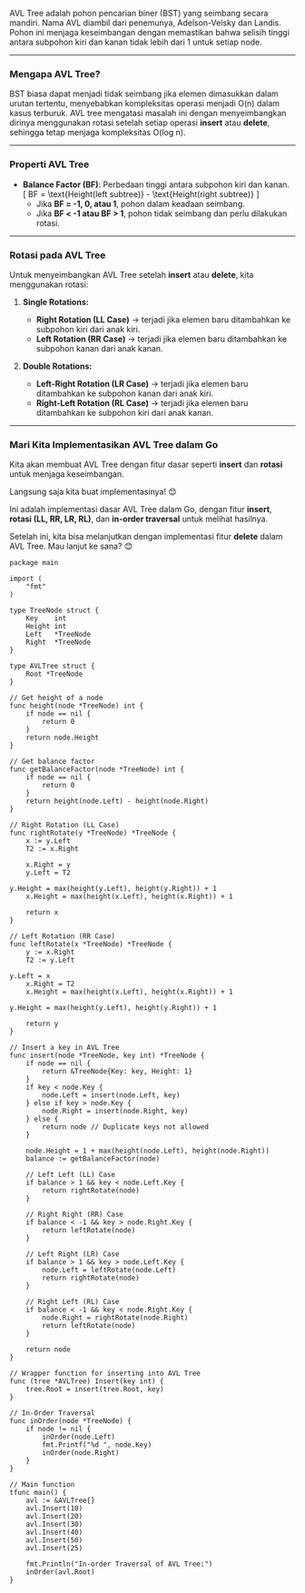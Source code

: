 AVL Tree adalah pohon pencarian biner (BST) yang seimbang secara mandiri. Nama AVL diambil dari penemunya, Adelson-Velsky dan Landis. Pohon ini menjaga keseimbangan dengan memastikan bahwa selisih tinggi antara subpohon kiri dan kanan tidak lebih dari 1 untuk setiap node.

---

### **Mengapa AVL Tree?**
BST biasa dapat menjadi tidak seimbang jika elemen dimasukkan dalam urutan tertentu, menyebabkan kompleksitas operasi menjadi O(n) dalam kasus terburuk. AVL tree mengatasi masalah ini dengan menyeimbangkan dirinya menggunakan rotasi setelah setiap operasi **insert** atau **delete**, sehingga tetap menjaga kompleksitas O(log n).

---

### **Properti AVL Tree**
- **Balance Factor (BF)**: Perbedaan tinggi antara subpohon kiri dan kanan.  
  \[
  BF = \text{Height(left subtree)} - \text{Height(right subtree)}
  \]
  - Jika **BF = -1, 0, atau 1**, pohon dalam keadaan seimbang.
  - Jika **BF < -1 atau BF > 1**, pohon tidak seimbang dan perlu dilakukan rotasi.

---

### **Rotasi pada AVL Tree**
Untuk menyeimbangkan AVL Tree setelah **insert** atau **delete**, kita menggunakan rotasi:

1. **Single Rotations:**
   - **Right Rotation (LL Case)** → terjadi jika elemen baru ditambahkan ke subpohon kiri dari anak kiri.
   - **Left Rotation (RR Case)** → terjadi jika elemen baru ditambahkan ke subpohon kanan dari anak kanan.

2. **Double Rotations:**
   - **Left-Right Rotation (LR Case)** → terjadi jika elemen baru ditambahkan ke subpohon kanan dari anak kiri.
   - **Right-Left Rotation (RL Case)** → terjadi jika elemen baru ditambahkan ke subpohon kiri dari anak kanan.

---

### **Mari Kita Implementasikan AVL Tree dalam Go**
Kita akan membuat AVL Tree dengan fitur dasar seperti **insert** dan **rotasi** untuk menjaga keseimbangan.

Langsung saja kita buat implementasinya! 😊

Ini adalah implementasi dasar AVL Tree dalam Go, dengan fitur **insert**, **rotasi (LL, RR, LR, RL)**, dan **in-order traversal** untuk melihat hasilnya.

Setelah ini, kita bisa melanjutkan dengan implementasi fitur **delete** dalam AVL Tree. Mau lanjut ke sana? 😊

```
package main

import (
	"fmt"
)

type TreeNode struct {
	Key    int
	Height int
	Left   *TreeNode
	Right  *TreeNode
}

type AVLTree struct {
	Root *TreeNode
}

// Get height of a node
func height(node *TreeNode) int {
	if node == nil {
		return 0
	}
	return node.Height
}

// Get balance factor
func getBalanceFactor(node *TreeNode) int {
	if node == nil {
		return 0
	}
	return height(node.Left) - height(node.Right)
}

// Right Rotation (LL Case)
func rightRotate(y *TreeNode) *TreeNode {
	x := y.Left
	T2 := x.Right

	x.Right = y
	y.Left = T2

y.Height = max(height(y.Left), height(y.Right)) + 1
	x.Height = max(height(x.Left), height(x.Right)) + 1

	return x
}

// Left Rotation (RR Case)
func leftRotate(x *TreeNode) *TreeNode {
	y := x.Right
	T2 := y.Left

y.Left = x
	x.Right = T2
	x.Height = max(height(x.Left), height(x.Right)) + 1

y.Height = max(height(y.Left), height(y.Right)) + 1

	return y
}

// Insert a key in AVL Tree
func insert(node *TreeNode, key int) *TreeNode {
	if node == nil {
		return &TreeNode{Key: key, Height: 1}
	}
	if key < node.Key {
		node.Left = insert(node.Left, key)
	} else if key > node.Key {
		node.Right = insert(node.Right, key)
	} else {
		return node // Duplicate keys not allowed
	}

	node.Height = 1 + max(height(node.Left), height(node.Right))
	balance := getBalanceFactor(node)

	// Left Left (LL) Case
	if balance > 1 && key < node.Left.Key {
		return rightRotate(node)
	}

	// Right Right (RR) Case
	if balance < -1 && key > node.Right.Key {
		return leftRotate(node)
	}

	// Left Right (LR) Case
	if balance > 1 && key > node.Left.Key {
		node.Left = leftRotate(node.Left)
		return rightRotate(node)
	}

	// Right Left (RL) Case
	if balance < -1 && key < node.Right.Key {
		node.Right = rightRotate(node.Right)
		return leftRotate(node)
	}

	return node
}

// Wrapper function for inserting into AVL Tree
func (tree *AVLTree) Insert(key int) {
	tree.Root = insert(tree.Root, key)
}

// In-Order Traversal
func inOrder(node *TreeNode) {
	if node != nil {
		inOrder(node.Left)
		fmt.Printf("%d ", node.Key)
		inOrder(node.Right)
	}
}

// Main function
tfunc main() {
	avl := &AVLTree{}
	avl.Insert(10)
	avl.Insert(20)
	avl.Insert(30)
	avl.Insert(40)
	avl.Insert(50)
	avl.Insert(25)

	fmt.Println("In-order Traversal of AVL Tree:")
	inOrder(avl.Root)
}
```

